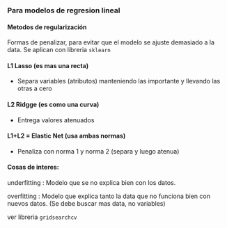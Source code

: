### Para modelos de regresion lineal

#### Metodos de regularización
Formas de penalizar,  para evitar que el modelo se ajuste demasiado a la data.
Se aplican con libreria <code>sklearn</code>

#### L1 Lasso (es mas una recta)
- Separa variables (atributos) manteniendo las importante y llevando las otras a cero

#### L2 Ridgge  (es como una curva)
- Entrega valores atenuados

#### L1+L2 = Elastic Net (usa ambas normas) 

- Penaliza con norma 1 y norma 2 (separa y luego atenua)

#### Cosas de interes:

underfitting : Modelo que se no explica bien con los datos. 

overfitting : Modelo que explica tanto la data que no funciona bien con nuevos datos. (Se debe buscar mas data, no variables)

ver libreria <code>gridsearchcv</code>